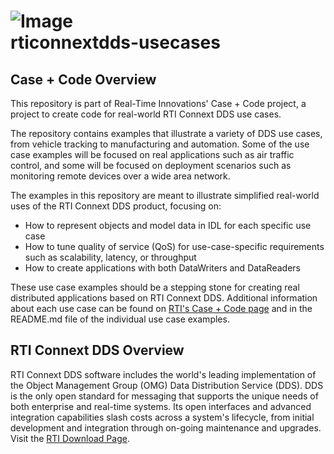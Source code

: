 ![Image](https://www.rti.com/hubfs/RTI_Oct2016/Images/rti-logounit.png)  
rticonnextdds-usecases
======================

Case + Code Overview
--------------------
This repository is part of Real-Time Innovations' Case + Code project,
a project to create code for real-world RTI Connext DDS use cases.

The repository contains examples that illustrate a variety of DDS use cases, 
from vehicle tracking to manufacturing and automation.  Some of the use case
examples will be focused on real applications such as air traffic control,
and some will be focused on deployment scenarios such as monitoring remote
devices over a wide area network.

The examples in this repository are meant to illustrate simplified real-world
uses of the RTI Connext DDS product, focusing on:
- How to represent objects and model data in IDL for each specific use case
- How to tune quality of service (QoS) for use-case-specific requirements such as scalability, latency, or throughput
- How to create applications with both DataWriters and DataReaders

These use case examples should be a stepping stone for creating real
distributed applications based on RTI Connext DDS. Additional information
about each use case can be found on [RTI's Case + Code page](https://www.rti.com/resources/usecases)
and in the README.md file of the individual use case examples.


RTI Connext DDS Overview
------------------------
RTI Connext DDS software includes the world's leading implementation of the
Object Management Group (OMG) Data Distribution Service (DDS). DDS is the only
open standard for messaging that supports the unique needs of both enterprise
and real-time systems. Its open interfaces and advanced integration
capabilities slash costs across a system's lifecycle, from initial development
and integration through on-going maintenance and upgrades.  
Visit the [RTI Download Page](https://www.rti.com/downloads).
